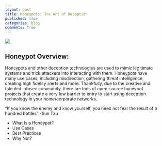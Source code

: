 ```yaml
--- 
layout: post 
title: Honeypots: The Art of Deception  
published: true 
categories: blog 
comments: true 
--- 
```


![]({{site.baseurl}}/images/HoneyPot.jpg) 

## Honeypot Overview:
Honeypots and other deception technologies are used to mimic legitimate systems and trick attackers into interacting with them. Honeypots have many use cases, including misdirection, gathering threat intelligence, creating high fidelity alerts and more. Thankfully, due to the creative and talented infosec community, there are tons of open-source honeypot projects that create a very low barrier to entry to start using deception technology in your home/corporate networks. 

“If you know the enemy and know yourself, you need not fear the result of a hundred battles”
-Sun Tzu


-	What is a Honeypot?
-	Use Cases
-	Best Practices
-	Why Not?


